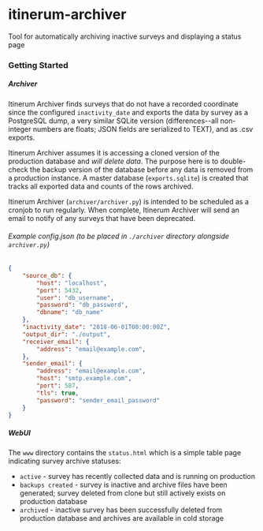 # itinerum-archiver
Tool for automatically archiving inactive surveys and displaying a status page



### Getting Started

##### Archiver

Itinerum Archiver finds surveys that do not have a recorded coordinate since the configured `inactivity_date` and exports the data by survey as a PostgreSQL dump, a very similar SQLite version (differences--all non-integer numbers are floats; JSON fields are serialized to TEXT), and as .csv exports.

Itinerum Archiver assumes it is accessing a cloned version of the production database and *will delete data*. The purpose here is to double-check the backup version of the database before any data is removed from a production instance. A master database (`exports.sqlite`)  is created that tracks all exported data and counts of the rows archived.

Itinerum Archiver (`archiver/archiver.py`) is intended to be scheduled as a cronjob to run regularly. When complete, Itinerum Archiver will send an email to notify of any surveys that have been deprecated.



###### Example config.json (to be placed in `./archiver` directory alongside `archiver.py`)

```json
{
    "source_db": {
        "host": "localhost",
        "port": 5432,
        "user": "db_username",
        "password": "db_password",
        "dbname": "db_name"
    },
    "inactivity_date": "2018-06-01T00:00:00Z",
    "output_dir": "./output",
    "receiver_email": {
        "address": "email@example.com",
    },
    "sender_email": {
        "address": "email@example.com",
        "host": "smtp.example.com",
        "port": 587,
        "tls": true,
        "password": "sender_email_password"
    }
}
```

##### WebUI

The `www` directory contains the `status.html` which is a simple table page indicating survey archive statuses:

 - `active` - survey has recently collected data and is running on production
 - `backups created` - survey is inactive and archive files have been generated; survey deleted from clone but still actively exists on production database
 - `archived` - inactive survey has been successfully deleted from production database and archives are available in cold storage

